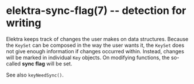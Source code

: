 elektra-sync-flag(7) -- detection for writing
=============================================

Elektra keeps track of changes the user makes on data structures.
Because the `KeySet` can be composed in the way the user wants it, the
`KeySet` does not give enough information if changes occurred within.
Instead, changes will be marked in individual `Key` objects. On modifying
functions, the so-called **sync flag** will be set.

See also `keyNeedSync()`.
